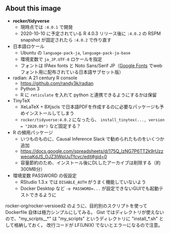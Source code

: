 ## About this image

- **rocker/tidyverse**
    - 現時点では `:4.0.1` で開発
    - 2020-10-10 に予定されている R 4.0.3 リリース後に `:4.0.2` の RSPM snapshot が固定されたら `:4.0.2` で作り直す
- 日本語ロケール
    - Ubuntu の `language-pack-ja`, `language-pack-ja-base`
    - 環境変数で `ja_JP.UTF-8` ロケールを指定
    - フォントは IPAex fonts と Noto Sans/Serif JP（[Google Fonts](https://fonts.google.com/) でwebフォント用に配布されている日本語サブセット版）
- radian: A 21 century R console
    - https://github.com/randy3k/radian
    - Python 3
    - R に `reticulate` を入れて python と連携できるようにするかは保留
- TinyTeX
    - XeLaTeX + BXjscls で日本語PDFを作成するのに必要なパッケージも予めインストールしてしまう
    - `rocker/tidyverse:4.0.2` になったら、 `install_tinytex(..., version = "2020.09")` など固定する？
- R の頻用パッケージ
    - いつものものに、Causal Inference Slack で勧められたものをいくつか追加
    - https://docs.google.com/spreadsheets/d/175Q_lzNG7P6TT2k9rUzzweoaKdJS_OJZ3lWpUuTfcvc/edit#gid=0
    - 容量節約のため、インストール後にDLしたアーカイブは削除する（約300MB分）
- 環境変数 PASSWORD の仮設定
    - RStudio 1.3.x では `DISABLE_AUTH` がうまく機能していないよう
    - Docker Desktop など `-e PASSWORD=...` が設定できないGUIでも起動テストできるように

rocker-org/rocker-versioed2 のように、目的別のスクリプトを使って Dockerfile 自体は極力シンプルにしてみる。
Gist ではディレクトリが使えないので、"my_scripts__\*" は "my_scripts" というディレクトリに "install_\*.sh" として格納しておく。
改行コードが LF(UNIX) でないとエラーになるので注意。